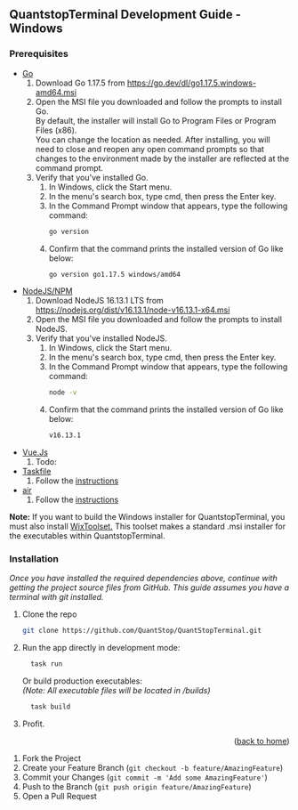 ## QuantstopTerminal Development Guide - Windows

### Prerequisites

* [Go](https://go.dev/)
  1. Download Go 1.17.5 from https://go.dev/dl/go1.17.5.windows-amd64.msi
  2. Open the MSI file you downloaded and follow the prompts to install Go. <br>
     By default, the installer will install Go to Program Files or Program Files (x86). <br>
     You can change the location as needed. After installing, you will need to close and reopen any 
     open command prompts so that changes to the environment made by the installer are reflected at the command prompt.
  3. Verify that you've installed Go.
     1. In Windows, click the Start menu.
     2. In the menu's search box, type cmd, then press the Enter key.
     3. In the Command Prompt window that appears, type the following command:
        ```sh 
        go version 
        ```
     4. Confirm that the command prints the installed version of Go like below:
        ```sh 
        go version go1.17.5 windows/amd64 
        ```
* [NodeJS/NPM](https://nodejs.org/en/)
  1. Download NodeJS 16.13.1 LTS from https://nodejs.org/dist/v16.13.1/node-v16.13.1-x64.msi
  2. Open the MSI file you downloaded and follow the prompts to install NodeJS. <br>
  3. Verify that you've installed NodeJS.
     1. In Windows, click the Start menu.
     2. In the menu's search box, type cmd, then press the Enter key.
     3. In the Command Prompt window that appears, type the following command:
        ```sh 
        node -v 
        ```
     4. Confirm that the command prints the installed version of Go like below:
        ```sh 
        v16.13.1
        ```
* [Vue.Js]()
  1. Todo: 
* [Taskfile](https://taskfile.dev/#/installation)
  1. Follow the [instructions](https://taskfile.dev/#/installation)
* [air](https://github.com/cosmtrek/air)
  1. Follow the [instructions](https://github.com/cosmtrek/air#installation)

**Note:** If you want to build the Windows installer for QuantstopTerminal, you must also install [WixToolset.](https://wixtoolset.org/releases/)
This toolset makes a standard .msi installer for the executables within QuantstopTerminal.

### Installation

_Once you have installed the required dependencies above, continue with getting the project 
source files from GitHub. This guide assumes you have a terminal with git installed._

1. Clone the repo
   ```sh
   git clone https://github.com/QuantStop/QuantStopTerminal.git
   ```
2. Run the app directly in development mode:<br>
   ```sh 
     task run
     ```
   Or build production executables: <br>
   _(Note: All executable files will be located in /builds)_ 
   ```sh 
     task build
     ```
3. Profit.

<!--suppress HtmlDeprecatedAttribute -->
<p align="right">(<a href="https://github.com/quantstop/quantstopterminal#top">back to home</a>)</p>

1. Fork the Project
2. Create your Feature Branch (`git checkout -b feature/AmazingFeature`)
3. Commit your Changes (`git commit -m 'Add some AmazingFeature'`)
4. Push to the Branch (`git push origin feature/AmazingFeature`)
5. Open a Pull Request
